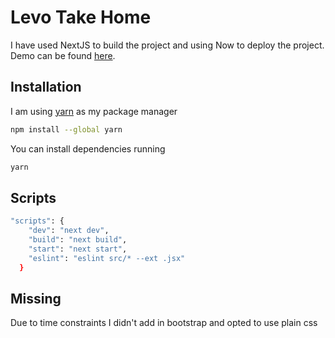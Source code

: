 # Levo Take Home

I have used NextJS to build the project and using Now to deploy the project. Demo can be found [here](https://levo-take-home.vercel.app/).

## Installation

I am using [yarn](https://yarnpkg.com/) as my package manager

```bash
npm install --global yarn
```

You can install dependencies running

```bash
yarn
```

## Scripts

```bash
"scripts": {
    "dev": "next dev",
    "build": "next build",
    "start": "next start",
    "eslint": "eslint src/* --ext .jsx"
  }
```

## Missing

Due to time constraints I didn't add in bootstrap and opted to use plain css
